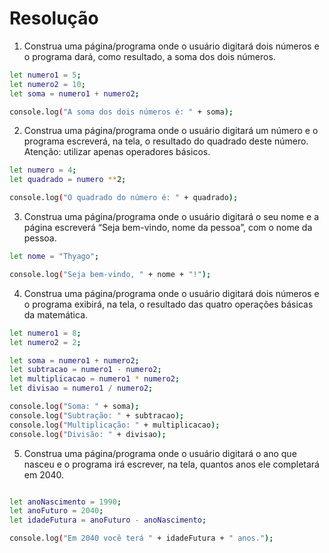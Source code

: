 # Resolução 

1. Construa uma página/programa onde o usuário digitará dois números e o programa
dará, como resultado, a soma dos dois números.

``` bash 
let numero1 = 5;
let numero2 = 10;
let soma = numero1 + numero2;

console.log("A soma dos dois números é: " + soma);

```
2. Construa uma página/programa onde o usuário digitará um número e o programa
escreverá, na tela, o resultado do quadrado deste número. Atenção: utilizar apenas
operadores básicos.

``` bash 
let numero = 4;
let quadrado = numero **2;

console.log("O quadrado do número é: " + quadrado);

```

3. Construa uma página/programa onde o usuário digitará o seu nome e a página
escreverá “Seja bem-vindo, nome da pessoa”, com o nome da pessoa.

```bash
let nome = "Thyago";

console.log("Seja bem-vindo, " + nome + "!");
```

4. Construa uma página/programa onde o usuário digitará dois números e o programa
exibirá, na tela, o resultado das quatro operações básicas da matemática.
```bash 
let numero1 = 8;
let numero2 = 2;

let soma = numero1 + numero2;
let subtracao = numero1 - numero2;
let multiplicacao = numero1 * numero2;
let divisao = numero1 / numero2;

console.log("Soma: " + soma);
console.log("Subtração: " + subtracao);
console.log("Multiplicação: " + multiplicacao);
console.log("Divisão: " + divisao);

```

5. Construa uma página/programa onde o usuário digitará o ano que nasceu e o
programa irá escrever, na tela, quantos anos ele completará em 2040.

```bash

let anoNascimento = 1990;
let anoFuturo = 2040;
let idadeFutura = anoFuturo - anoNascimento;

console.log("Em 2040 você terá " + idadeFutura + " anos.");


```